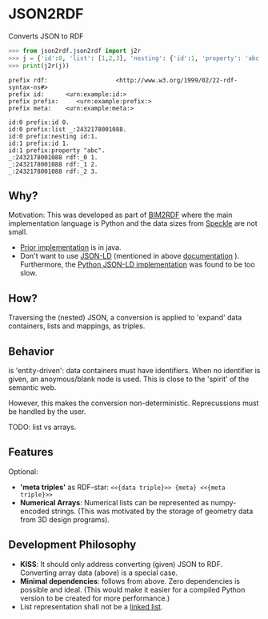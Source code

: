 # JSON2RDF

Converts JSON to RDF

```python
>>> from json2rdf.json2rdf import j2r
>>> j = {'id':0, 'list': [1,2,3], 'nesting': {'id':1, 'property': 'abc' }}
>>> print(j2r(j))
```
```turtle
prefix rdf:                   <http://www.w3.org/1999/02/22-rdf-syntax-ns#>
prefix id:      <urn:example:id:>
prefix prefix:     <urn:example:prefix:>
prefix meta:    <urn:example:meta:>

id:0 prefix:id 0.
id:0 prefix:list _:2432178001088.
id:0 prefix:nesting id:1.
id:1 prefix:id 1.
id:1 prefix:property "abc".
_:2432178001088 rdf:_0 1.
_:2432178001088 rdf:_1 2.
_:2432178001088 rdf:_2 3.
```


## Why?

Motivation: This was developed as part of [BIM2RDF](https://github.com/PNNL/BIM2RDF) where the main implementation language is Python and the data sizes from [Speckle](https://app.speckle.systems/) are not small.

* [Prior implementation](https://github.com/AtomGraph/JSON2RDF)  is in java.
* Don't want to use [JSON-LD](https://json-ld.org/playground/)
(mentioned in above [documentation](https://github.com/AtomGraph/JSON2RDF/blob/master/README.md)  ).
Furthermore, the [Python JSON-LD implementation](https://github.com/digitalbazaar/pyld) was found to be too slow.


## How?

Traversing the (nested) JSON, a conversion is applied to 
'expand' data containers, lists and mappings, as triples.



## Behavior

is 'entity-driven': data containers must have identifiers.
When no identifier is given, an anoymous/blank node is used.
This is close to the 'spirit' of the semantic web.

However, this makes the conversion non-deterministic.
Reprecussions must be handled by the user.

TODO: list vs arrays.

## Features

Optional:
* **'meta triples'** as RDF-star: `<<{data triple}>> {meta} <<{meta triple}>>`
* **Numerical Arrays**: Numerical lists can be represented as numpy-encoded strings.
(This was motivated by the storage of geometry data from 3D design programs).


## Development Philosophy
* **KISS**: It should only address converting (given) JSON to RDF.
Converting array data (above) is a special case.
* **Minimal dependencies**: follows from above.
Zero dependencies is possible and ideal.
(This would make it easier for a compiled Python version to be created for more performance.)
* List representation shall not be a [linked list](https://ontola.io/blog/ordered-data-in-rdf).